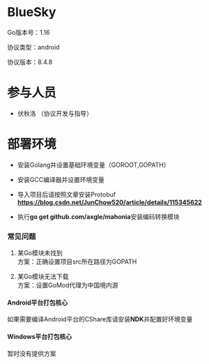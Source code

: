 # BlueSky

Go版本号：1.16

协议类型：android

协议版本：8.4.8

# 参与人员

 - 伏秋洛 （协议开发与指导）

# 部署环境

 - 安装Golang并设置基础环境变量（GOROOT,GOPATH）
 
 - 安装GCC编译器并设置环境变量

 - 导入项目后请按照文章安装Protobuf
   </br>**https://blog.csdn.net/JunChow520/article/details/115345622**

 - 执行**go get github.com/axgle/mahonia**安装编码转换模块

### 常见问题

 1. 某Go模块未找到
    </br>方案：正确设置项目src所在路径为GOPATH
    
 2. 某Go模块无法下载
    </br>方案：设置GoMod代理为中国境内源


#### Android平台打包核心

如果需要编译Android平台的CShare库请安装**NDK**并配置好环境变量

#### Windows平台打包核心

暂时没有提供方案